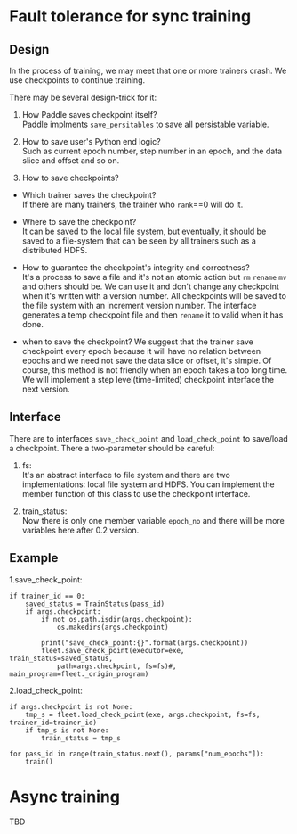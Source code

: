 # Fault tolerance for sync training
## Design
In the process of training, we may meet that one or more trainers crash. We use checkpoints to continue training.  

There may be several design-trick for it:

1. How Paddle saves checkpoint itself?  
Paddle implments `save_persitables` to save all persistable variable.

2. How to save user's Python end logic?  
Such as current epoch number, step number in an epoch, and the data slice and offset and so on.

3. How to save checkpoints?
  - Which trainer saves the checkpoint?  
    If there are many trainers, the trainer who `rank`==0 will do it.
    
  - Where to save the checkpoint?  
    It can be saved to the local file system, but eventually, it should be saved to a file-system that can be seen by all trainers such as a distributed HDFS.
    
  - How to guarantee the checkpoint's integrity and correctness?  
    It's a process to save a file and it's not an atomic action but `rm` `rename` `mv` and others should be.
    We can use it and don't change any checkpoint when it's written with a version number. All checkpoints will be saved to the file system with an increment version number. The interface generates a temp checkpoint file and then `rename` it to valid when it has done.
    
  - when to save the checkpoint?
    We suggest that the trainer save checkpoint every epoch because it will have no relation between epochs and we need not save the data slice or offset, it's simple. Of course, this method is not friendly when an epoch takes a too long time. We will implement a step level(time-limited) checkpoint interface the next version.
    
## Interface
There are to interfaces `save_check_point` and `load_check_point` to save/load a checkpoint.
There a two-parameter should be careful:

1. fs:  
It's an abstract interface to file system and there are two implementations: local file system and HDFS.
You can implement the member function of this class to use the checkpoint interface.

2. train_status:  
Now there is only one member variable `epoch_no` and there will be more variables here after 0.2 version.

## Example
1.save_check_point:

```
if trainer_id == 0:
    saved_status = TrainStatus(pass_id)
    if args.checkpoint:
        if not os.path.isdir(args.checkpoint):
            os.makedirs(args.checkpoint)

        print("save_check_point:{}".format(args.checkpoint))
        fleet.save_check_point(executor=exe, train_status=saved_status,
            path=args.checkpoint, fs=fs)#, main_program=fleet._origin_program)
```

2.load_check_point:

```
if args.checkpoint is not None:
    tmp_s = fleet.load_check_point(exe, args.checkpoint, fs=fs, trainer_id=trainer_id)
    if tmp_s is not None:
        train_status = tmp_s
        
for pass_id in range(train_status.next(), params["num_epochs"]):
    train()
```

# Async training
TBD
